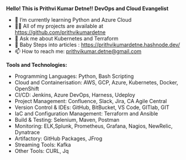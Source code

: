 **Hello! This is Prithvi Kumar Detne!!**
          **DevOps and Cloud Evangelist**

- 🌱 I’m currently learning Python and Azure Cloud
- 👨‍💻 All of my projects are available at https://github.com/prithvikumardetne
- 💬 Ask me about Kubernetes and Terraform
- 📝 Baby Steps into articles : https://prithvikumardetne.hashnode.dev/
- 📫 How to reach me: prithvikumar.detne@gmail.com

**Tools and Technologies:**

- Programming Languages: Python, Bash Scripting
- Cloud and Containerisation: AWS, GCP, Azure, Kubernetes, Docker, OpenShift
- CI/CD: Jenkins, Azure DevOps, Harness, Udeploy
- Project Management: Confluence, Slack, Jira, CA Agile Central
- Version Control & IDEs: GitHub, BitBucket, VS Code, GITlab, GIT
- IaC and Configuration Management: Terraform and Ansible
- Build & Testing: Selenium, Maven, Postman
- Monitoring: ELK,Splunk, Prometheus, Grafana, Nagios, NewRelic, Dynatrace
- Artifactory: GitHub Packages, JFrog
- Streaming Tools: Kafka
- Other Tools: CURL, Jq

<!--
**prithvikumardetne/prithvikumardetne** is a ✨ _special_ ✨ repository because its `README.md` (this file) appears on your GitHub profile.

Here are some ideas to get you started:

- 🔭 I’m currently working on ...
- 🌱 I’m currently learning ...
- 👯 I’m looking to collaborate on ...
- 🤔 I’m looking for help with ...
- 💬 Ask me about ...
- 📫 How to reach me: ...
- 😄 Pronouns: ...
- ⚡ Fun fact: ...
-->
